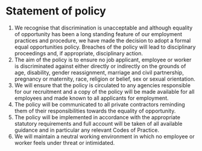# Statement of policy

1. We recognise that discrimination is unacceptable and although equality of opportunity has been a long standing feature of our employment practices and procedure, we have made the decision to adopt a formal equal opportunities policy. Breaches of the policy will lead to disciplinary proceedings and, if appropriate, disciplinary action.
2. The aim of the policy is to ensure no job applicant, employee or worker is discriminated against either directly or indirectly on the grounds of age, disability, gender reassignment, marriage and civil partnership, pregnancy or maternity, race, religion or belief, sex or sexual orientation.
3. We will ensure that the policy is circulated to any agencies responsible for our recruitment and a copy of the policy will be made available for all employees and made known to all applicants for employment.
4. The policy will be communicated to all private contractors reminding them of their responsibilities towards the equality of opportunity.
5. The policy will be implemented in accordance with the appropriate statutory requirements and full account will be taken of all available guidance and in particular any relevant Codes of Practice.
6. We will maintain a neutral working environment in which no employee or worker feels under threat or intimidated.
